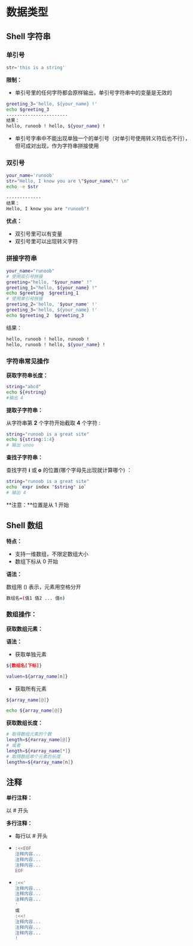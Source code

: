 # 数据类型

## Shell 字符串

### 单引号

```bash
str='this is a string'
```

**限制：**

+  单引号里的任何字符都会原样输出，单引号字符串中的变量是无效的 

  ```bash
  greeting_3='hello, ${your_name} !'
  echo $greeting_3
  -----------------------
  结果：
  hello, runoob ! hello, ${your_name} !
  ```

+  单引号字串中不能出现单独一个的单引号（对单引号使用转义符后也不行），但可成对出现，作为字符串拼接使用 

### 双引号

```bash
your_name='runoob'
str="Hello, I know you are \"$your_name\"! \n"
echo -e $str

-------------
结果：
Hello, I know you are "runoob"! 
```

**优点：**

+ 双引号里可以有变量
+ 双引号里可以出现转义字符

### 拼接字符串

```bash
your_name="runoob"
# 使用双引号拼接
greeting="hello, "$your_name" !"
greeting_1="hello, ${your_name} !"
echo $greeting  $greeting_1
# 使用单引号拼接
greeting_2='hello, '$your_name' !'
greeting_3='hello, ${your_name} !'
echo $greeting_2  $greeting_3
```

结果：

```bash
hello, runoob ! hello, runoob !
hello, runoob ! hello, ${your_name} !
```

### 字符串常见操作

**获取字符串长度：**

```bash
string="abcd"
echo ${#string} 
#输出 4
```

**提取子字符串：**

 从字符串第 **2** 个字符开始截取 **4** 个字符 :

```bash
string="runoob is a great site"
echo ${string:1:4}
# 输出 unoo
```

**查找子字符串：**

 查找字符 **i** 或 **o** 的位置(哪个字母先出现就计算哪个) ：

```bash
string="runoob is a great site"
echo `expr index "$string" io` 
# 输出 4
```

**注意：**位置是从 1 开始

## Shell 数组

**特点：**

+ 支持一维数组，不限定数组大小
+ 数组下标从 0 开始

**语法：**

数组用 () 表示，元素用空格分开

```bash
数组名=(值1 值2 ... 值n)
```

### 数组操作：

**获取数组元素：**

**语法：**

+ 获取单独元素

```bash
${数组名[下标]}
```

```bash
valuen=${array_name[n]}
```

+ 获取所有元素

```bash
${array_name[@]}
```

```bash
echo ${array_name[@]}
```

**获取数组长度：**

```bash
# 取得数组元素的个数
length=${#array_name[@]}
# 或者
length=${#array_name[*]}
# 取得数组单个元素的长度
lengthn=${#array_name[n]}
```

## 注释

**单行注释：**

以 # 开头

**多行注释：**

+ 每行以 # 开头

+ ```bash
  :<<EOF
  注释内容...
  注释内容...
  注释内容...
  EOF
  ```

+ ```bash
  :<<'
  注释内容...
  注释内容...
  注释内容...
  '
  或
  :<<!
  注释内容...
  注释内容...
  注释内容...
  !
  ```

